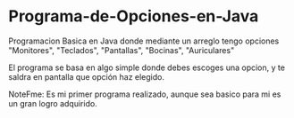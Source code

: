 # Programa-de-Opciones-en-Java

Programacion Basica en Java donde mediante un arreglo tengo opciones
 "Monitores", "Teclados", "Pantallas", "Bocinas", "Auriculares"

  El programa se basa en algo simple donde debes escoges una opcion, y te saldra en pantalla que opción haz elegido.

  NoteFme: Es mi primer programa realizado, aunque sea basico para
  mi es un gran logro adquirido.